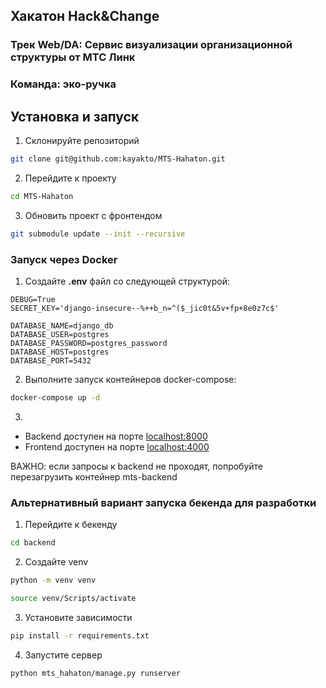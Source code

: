 ## Хакатон Hack&Change
### Трек Web/DA: Сервис визуализации организационной структуры от МТС Линк
### Команда: **эко-ручка**

## Установка и запуск

1. Склонируйте репозиторий
```bash
git clone git@github.com:kayakto/MTS-Hahaton.git
```

2. Перейдите к проекту
```bash
cd MTS-Hahaton
```

3. Обновить проект с фронтендом
```bash
git submodule update --init --recursive
```

### Запуск через Docker
1. Создайте **.env** файл со следующей структурой:
```
DEBUG=True
SECRET_KEY='django-insecure--%++b_n=^($_jic0t&5v+fp+8e0z7c$'

DATABASE_NAME=django_db
DATABASE_USER=postgres
DATABASE_PASSWORD=postgres_password
DATABASE_HOST=postgres
DATABASE_PORT=5432
```

2. Выполните запуск контейнеров docker-compose:
```bash
docker-compose up -d 
```

3. 
- Backend доступен на порте [localhost:8000](http://localhost:8000/)
- Frontend доступен на порте [localhost:4000](http://localhost:4000/)

ВАЖНО: если запросы к backend не проходят, попробуйте перезагрузить контейнер mts-backend

### Альтернативный вариант запуска бекенда для разработки

1. Перейдите к бекенду
```bash
cd backend
```

2. Создайте venv
```bash
python -m venv venv
```
```bash
source venv/Scripts/activate
``` 

3. Установите зависимости
```bash
pip install -r requirements.txt
```

4. Запустите сервер
```bash
python mts_hahaton/manage.py runserver
```